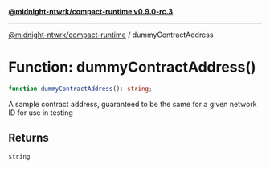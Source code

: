 [**@midnight-ntwrk/compact-runtime v0.9.0-rc.3**](../README.md)

***

[@midnight-ntwrk/compact-runtime](../globals.md) / dummyContractAddress

# Function: dummyContractAddress()

```ts
function dummyContractAddress(): string;
```

A sample contract address, guaranteed to be the same for a given network ID
for use in testing

## Returns

`string`

